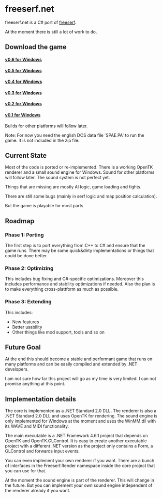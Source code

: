 # freeserf.net
freeserf.net is a C# port of [freeserf](https://github.com/freeserf/freeserf).

At the moment there is still a lot of work to do.


## Download the game

#### [v0.6 for Windows](https://github.com/Pyrdacor/freeserf.net/raw/master/builds/Windows/Build%20v0.6.zip)
#### [v0.5 for Windows](https://github.com/Pyrdacor/freeserf.net/raw/master/builds/Windows/Build%20v0.5.zip)
#### [v0.4 for Windows](https://github.com/Pyrdacor/freeserf.net/raw/master/builds/Windows/Build%20v0.4.zip)
#### [v0.3 for Windows](https://github.com/Pyrdacor/freeserf.net/raw/master/builds/Windows/Build%20v0.3.zip)
#### [v0.2 for Windows](https://github.com/Pyrdacor/freeserf.net/raw/master/builds/Windows/Build%20v0.2.zip)
#### [v0.1 for Windows](https://github.com/Pyrdacor/freeserf.net/raw/master/builds/Windows/Build%20v0.1.zip)

Builds for other platforms will follow later.

Note: For now you need the english DOS data file 'SPAE.PA' to run the game. It is not included in the zip file.


## Current State

Most of the code is ported or re-implemented. There is a working OpenTK renderer and a small sound engine for Windows. Sound for other platforms will follow later. The sound system is not perfect yet.

Things that are missing are mostly AI logic, game loading and fights.

There are still some bugs (mainly in serf logic and map position calculation).

But the game is playable for most parts.


## Roadmap

### Phase 1: Porting

The first step is to port everything from C++ to C# and ensure that the game runs.
There may be some quick&dirty implementations or things that could be done better.

### Phase 2: Optimizing

This includes bug fixing and C#-specific optimizations.
Moreover this includes performance and stability optimizations if needed.
Also the plan is to make everything cross-plattform as much as possible.

### Phase 3: Extending

This includes:

- New features
- Better usability
- Other things like mod support, tools and so on


## Future Goal

At the end this should become a stable and performant game that runs on many platforms and can be easily compiled and extended by .NET developers.

I am not sure how far this project will go as my time is very limited. I can not promise anything at this point.


## Implementation details

The core is implemented as a .NET Standard 2.0 DLL. The renderer is also a .NET Standard 2.0 DLL and uses OpenTK for rendering. The sound engine is only implemented for Windows at the moment and uses the WinMM.dll with its WAVE and MIDI functionality.

The main executable is a .NET Framework 4.6.1 project that depends on OpenTK and OpenTK.GLControl. It is easy to create another executable project with a different .NET version as the project only contains a Form, a GLControl and forwards input events.

You can even implement your own renderer if you want. There are a bunch of interfaces in the Freeserf.Render namespace inside the core project that you can use for that.

At the moment the sound engine is part of the renderer. This will change in the future. But you can implement your own sound engine independent of the renderer already if you want.
